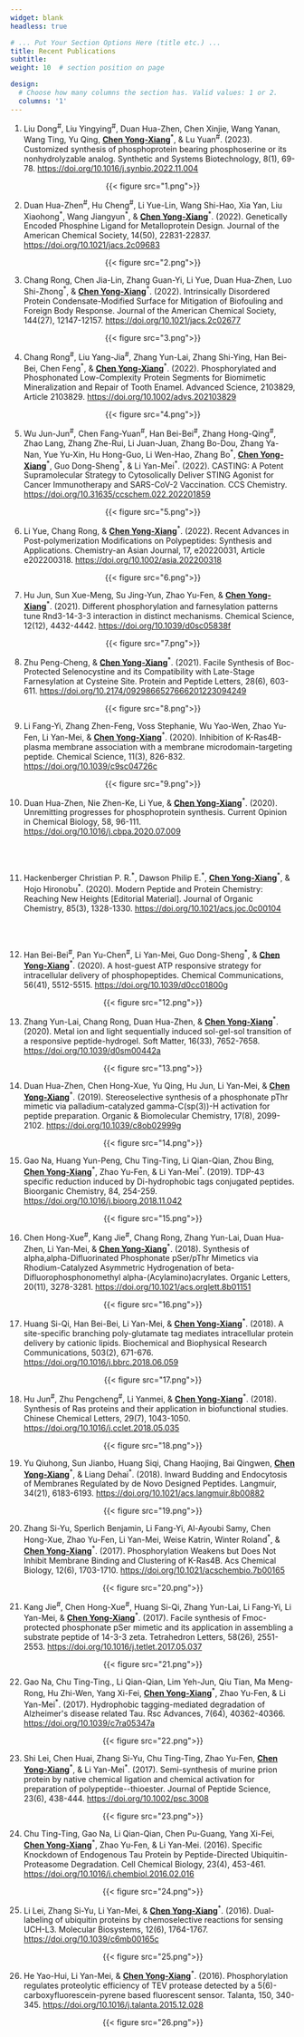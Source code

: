 ```yaml
---
widget: blank
headless: true

# ... Put Your Section Options Here (title etc.) ...
title: Recent Publications
subtitle:
weight: 10  # section position on page

design:
  # Choose how many columns the section has. Valid values: 1 or 2.
  columns: '1'
---
```

1.	Liu Dong<sup>#</sup>, Liu Yingying<sup>#</sup>, Duan Hua-Zhen, Chen Xinjie, Wang Yanan, Wang Ting, Yu Qing, __<u>Chen Yong-Xiang</u>__<sup>*</sup>, & Lu Yuan<sup>#</sup>. (2023). Customized synthesis of phosphoprotein bearing phosphoserine or its nonhydrolyzable analog. Synthetic and Systems Biotechnology, 8(1), 69-78. 
  https://doi.org/10.1016/j.synbio.2022.11.004 
<center>{{< figure src="1.png">}}</center>

2.	Duan Hua-Zhen<sup>#</sup>, Hu Cheng<sup>#</sup>, Li Yue-Lin, Wang Shi-Hao, Xia Yan, Liu Xiaohong<sup>\*</sup>, Wang Jiangyun<sup>\*</sup>, & __<u>Chen Yong-Xiang</u>__<sup>*</sup>. (2022). Genetically Encoded Phosphine Ligand for Metalloprotein Design. Journal of the American Chemical Society, 14(50), 22831-22837. 
  https://doi.org/10.1021/jacs.2c09683
<center>{{< figure src="2.png">}}</center>

3.	Chang Rong, Chen Jia-Lin, Zhang Guan-Yi, Li Yue, Duan Hua-Zhen, Luo Shi-Zhong<sup>\*</sup>, & __<u>Chen Yong-Xiang</u>__<sup>\*</sup>. (2022). Intrinsically Disordered Protein Condensate-Modified Surface for Mitigation of Biofouling and Foreign Body Response. Journal of the American Chemical Society, 144(27), 12147-12157. https://doi.org/10.1021/jacs.2c02677
<center>{{< figure src="3.png">}}</center>
 
4.	Chang Rong<sup>#</sup>, Liu Yang-Jia<sup>#</sup>, Zhang Yun-Lai, Zhang Shi-Ying, Han Bei-Bei, Chen Feng<sup>\*</sup>, & __<u>Chen Yong-Xiang</u>__<sup>\*</sup>. (2022). Phosphorylated and Phosphonated Low-Complexity Protein Segments for Biomimetic Mineralization and Repair of Tooth Enamel. Advanced Science, 2103829, Article 2103829. https://doi.org/10.1002/advs.202103829
<center>{{< figure src="4.png">}}</center>
 
5.	Wu Jun-Jun<sup>#</sup>, Chen Fang-Yuan<sup>#</sup>, Han Bei-Bei<sup>#</sup>, Zhang Hong-Qing<sup>#</sup>, Zhao Lang, Zhang Zhe-Rui, Li Juan-Juan, Zhang Bo-Dou, Zhang Ya-Nan, Yue Yu-Xin, Hu Hong-Guo, Li Wen-Hao, Zhang Bo<sup>\*</sup>, __<u>Chen Yong-Xiang</u>__<sup>\*</sup>, Guo Dong-Sheng<sup>\*</sup>, & Li Yan-Mei<sup>\*</sup>. (2022). CASTING: A Potent Supramolecular Strategy to Cytosolically Deliver STING Agonist for Cancer Immunotherapy and SARS-CoV-2 Vaccination. CCS Chemistry. https://doi.org/10.31635/ccschem.022.202201859
<center>{{< figure src="5.png">}}</center>
 
6.	Li Yue, Chang Rong, & __<u>Chen Yong-Xiang</u>__<sup>\*</sup>. (2022). Recent Advances in Post-polymerization Modifications on Polypeptides: Synthesis and Applications. Chemistry-an Asian Journal, 17, e20220031, Article e202200318. https://doi.org/10.1002/asia.202200318
<center>{{< figure src="6.png">}}</center>
 
7.	Hu Jun, Sun Xue-Meng, Su Jing-Yun, Zhao Yu-Fen, & __<u>Chen Yong-Xiang</u>__<sup>\*</sup>. (2021). Different phosphorylation and farnesylation patterns tune Rnd3-14-3-3 interaction in distinct mechanisms. Chemical Science, 12(12), 4432-4442. https://doi.org/10.1039/d0sc05838f
<center>{{< figure src="7.png">}}</center>
 
8.	Zhu Peng-Cheng, & __<u>Chen Yong-Xiang</u>__<sup>\*</sup>. (2021). Facile Synthesis of Boc-Protected Selenocystine and its Compatibility with Late-Stage Farnesylation at Cysteine Site. Protein and Peptide Letters, 28(6), 603-611. https://doi.org/10.2174/0929866527666201223094249 
<center>{{< figure src="8.png">}}</center>
 
9.	Li Fang-Yi, Zhang Zhen-Feng, Voss Stephanie, Wu Yao-Wen, Zhao Yu-Fen, Li Yan-Mei, & __<u>Chen Yong-Xiang</u>__<sup>\*</sup>. (2020). Inhibition of K-Ras4B-plasma membrane association with a membrane microdomain-targeting peptide. Chemical Science, 11(3), 826-832. https://doi.org/10.1039/c9sc04726c 
<center>{{< figure src="9.png">}}</center>
 
10.	Duan Hua-Zhen, Nie Zhen-Ke, Li Yue, & __<u>Chen Yong-Xiang</u>__<sup>\*</sup>. (2020). Unremitting progresses for phosphoprotein synthesis. Current Opinion in Chemical Biology, 58, 96-111. https://doi.org/10.1016/j.cbpa.2020.07.009
<br>
<br>

11.	Hackenberger Christian P. R.<sup>\*</sup>, Dawson Philip E.<sup>\*</sup>, __<u>Chen Yong-Xiang</u>__<sup>\*</sup>, & Hojo Hironobu<sup>\*</sup>. (2020). Modern Peptide and Protein Chemistry: Reaching New Heights [Editorial Material]. Journal of Organic Chemistry, 85(3), 1328-1330. https://doi.org/10.1021/acs.joc.0c00104
<br>
<br>

12.	Han Bei-Bei<sup>#</sup>, Pan Yu-Chen<sup>#</sup>, Li Yan-Mei, Guo Dong-Sheng<sup>\*</sup>, & __<u>Chen Yong-Xiang</u>__<sup>\*</sup>. (2020). A host-guest ATP responsive strategy for intracellular delivery of phosphopeptides. Chemical Communications, 56(41), 5512-5515. https://doi.org/10.1039/d0cc01800g
<center>{{< figure src="12.png">}}</center>
 
13.	Zhang Yun-Lai, Chang Rong, Duan Hua-Zhen, & __<u>Chen Yong-Xiang</u>__<sup>\*</sup>. (2020). Metal ion and light sequentially induced sol-gel-sol transition of a responsive peptide-hydrogel. Soft Matter, 16(33), 7652-7658. https://doi.org/10.1039/d0sm00442a 
<center>{{< figure src="13.png">}}</center>
 
14.	Duan Hua-Zhen, Chen Hong-Xue, Yu Qing, Hu Jun, Li Yan-Mei, & __<u>Chen Yong-Xiang</u>__<sup>\*</sup>. (2019). Stereoselective synthesis of a phosphonate pThr mimetic via palladium-catalyzed gamma-C(sp(3))-H activation for peptide preparation. Organic & Biomolecular Chemistry, 17(8), 2099-2102. https://doi.org/10.1039/c8ob02999g
<center>{{< figure src="14.png">}}</center>
 
15.	Gao Na, Huang Yun-Peng, Chu Ting-Ting, Li Qian-Qian, Zhou Bing, __<u>Chen Yong-Xiang</u>__<sup>\*</sup>, Zhao Yu-Fen, & Li Yan-Mei<sup>\*</sup>. (2019). TDP-43 specific reduction induced by Di-hydrophobic tags conjugated peptides. Bioorganic Chemistry, 84, 254-259. https://doi.org/10.1016/j.bioorg.2018.11.042 
<center>{{< figure src="15.png">}}</center>
 
16.	Chen Hong-Xue<sup>#</sup>, Kang Jie<sup>#</sup>, Chang Rong, Zhang Yun-Lai, Duan Hua-Zhen, Li Yan-Mei, & __<u>Chen Yong-Xiang</u>__<sup>\*</sup>. (2018). Synthesis of alpha,alpha-Difluorinated Phosphonate pSer/pThr Mimetics via Rhodium-Catalyzed Asymmetric Hydrogenation of beta-Difluorophosphonomethyl alpha-(Acylamino)acrylates. Organic Letters, 20(11), 3278-3281. https://doi.org/10.1021/acs.orglett.8b01151
<center>{{< figure src="16.png">}}</center>
 
17.	Huang Si-Qi, Han Bei-Bei, Li Yan-Mei, & __<u>Chen Yong-Xiang</u>__<sup>\*</sup>. (2018). A site-specific branching poly-glutamate tag mediates intracellular protein delivery by cationic lipids. Biochemical and Biophysical Research Communications, 503(2), 671-676. https://doi.org/10.1016/j.bbrc.2018.06.059
<center>{{< figure src="17.png">}}</center>
 
18.	Hu Jun<sup>#</sup>, Zhu Pengcheng<sup>#</sup>, Li Yanmei, & __<u>Chen Yong-Xiang</u>__<sup>\*</sup>. (2018). Synthesis of Ras proteins and their application in biofunctional studies. Chinese Chemical Letters, 29(7), 1043-1050. https://doi.org/10.1016/j.cclet.2018.05.035
<center>{{< figure src="18.png">}}</center>
 
19.	Yu Qiuhong, Sun Jianbo, Huang Siqi, Chang Haojing, Bai Qingwen, __<u>Chen Yong-Xiang</u>__<sup>\*</sup>, & Liang Dehai<sup>\*</sup>. (2018). Inward Budding and Endocytosis of Membranes Regulated by de Novo Designed Peptides. Langmuir, 34(21), 6183-6193. https://doi.org/10.1021/acs.langmuir.8b00882
<center>{{< figure src="19.png">}}</center>
 
20.	Zhang Si-Yu, Sperlich Benjamin, Li Fang-Yi, Al-Ayoubi Samy, Chen Hong-Xue, Zhao Yu-Fen, Li Yan-Mei, Weise Katrin, Winter Roland<sup>\*</sup>, & __<u>Chen Yong-Xiang</u>__<sup>\*</sup>. (2017). Phosphorylation Weakens but Does Not Inhibit Membrane Binding and Clustering of K-Ras4B. Acs Chemical Biology, 12(6), 1703-1710. https://doi.org/10.1021/acschembio.7b00165
<center>{{< figure src="20.png">}}</center>
 
21.	Kang Jie<sup>#</sup>, Chen Hong-Xue<sup>#</sup>, Huang Si-Qi, Zhang Yun-Lai, Li Fang-Yi, Li Yan-Mei, & __<u>Chen Yong-Xiang</u>__<sup>\*</sup>. (2017). Facile synthesis of Fmoc-protected phosphonate pSer mimetic and its application in assembling a substrate peptide of 14-3-3 zeta. Tetrahedron Letters, 58(26), 2551-2553. https://doi.org/10.1016/j.tetlet.2017.05.037
<center>{{< figure src="21.png">}}</center>
 
22.	Gao Na, Chu Ting-Ting., Li Qian-Qian, Lim Yeh-Jun, Qiu Tian, Ma Meng-Rong, Hu Zhi-Wen, Yang Xi-Fei, __<u>Chen Yong-Xiang</u>__<sup>\*</sup>, Zhao Yu-Fen, & Li Yan-Mei<sup>\*</sup>. (2017). Hydrophobic tagging-mediated degradation of Alzheimer's disease related Tau. Rsc Advances, 7(64), 40362-40366. https://doi.org/10.1039/c7ra05347a
<center>{{< figure src="22.png">}}</center>
 
23.	Shi Lei, Chen Huai, Zhang Si-Yu, Chu Ting-Ting, Zhao Yu-Fen, __<u>Chen Yong-Xiang</u>__<sup>\*</sup>, & Li Yan-Mei<sup>\*</sup>. (2017). Semi-synthesis of murine prion protein by native chemical ligation and chemical activation for preparation of polypeptide--thioester. Journal of Peptide Science, 23(6), 438-444. https://doi.org/10.1002/psc.3008
<center>{{< figure src="23.png">}}</center>
 
24.	Chu Ting-Ting, Gao Na, Li Qian-Qian, Chen Pu-Guang, Yang Xi-Fei, __<u>Chen Yong-Xiang</u>__<sup>\*</sup>, Zhao Yu-Fen, & Li Yan-Mei. (2016). Specific Knockdown of Endogenous Tau Protein by Peptide-Directed Ubiquitin-Proteasome Degradation. Cell Chemical Biology, 23(4), 453-461. https://doi.org/10.1016/j.chembiol.2016.02.016
<center>{{< figure src="24.png">}}</center>
 
25.	Li Lei, Zhang Si-Yu, Li Yan-Mei, & __<u>Chen Yong-Xiang</u>__<sup>\*</sup>. (2016). Dual-labeling of ubiquitin proteins by chemoselective reactions for sensing UCH-L3. Molecular Biosystems, 12(6), 1764-1767. https://doi.org/10.1039/c6mb00165c
<center>{{< figure src="25.png">}}</center>
 
26.	He Yao-Hui, Li Yan-Mei, & __<u>Chen Yong-Xiang</u>__<sup>\*</sup>. (2016). Phosphorylation regulates proteolytic efficiency of TEV protease detected by a 5(6)-carboxyfluorescein-pyrene based fluorescent sensor. Talanta, 150, 340-345. https://doi.org/10.1016/j.talanta.2015.12.028
<center>{{< figure src="26.png">}}</center>